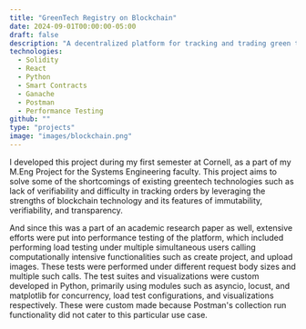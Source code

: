 ```yaml
---
title: "GreenTech Registry on Blockchain"
date: 2024-09-01T00:00:00-05:00
draft: false
description: "A decentralized platform for tracking and trading green technology initiatives, leveraging blockchain technology to ensure transparency and trust in environmental claims."
technologies:
  - Solidity
  - React
  - Python
  - Smart Contracts
  - Ganache
  - Postman
  - Performance Testing
github: ""
type: "projects"
image: "images/blockchain.png"
---
```

I developed this project during my first semester at Cornell, as a part of my M.Eng Project for the Systems Engineering faculty. This project aims to solve some of the shortcomings of existing greentech technologies such as lack of verifiability and difficulty in tracking orders by leveraging the strengths of blockchain technology and its features of immutability, verifiability, and transparency.

And since this was a part of an academic research paper as well, extensive efforts were put into performance testing of the platform, which included performing load testing under multiple simultaneous users calling computationally intensive functionalities such as create project, and upload images. These tests were performed under different request body sizes and multiple such calls. The test suites and visualizations were custom developed in Python, primarily using modules such as asyncio, locust, and matplotlib for concurrency, load test configurations, and visualizations respectively. These were custom made because Postman's collection run functionality did not cater to this particular use case.